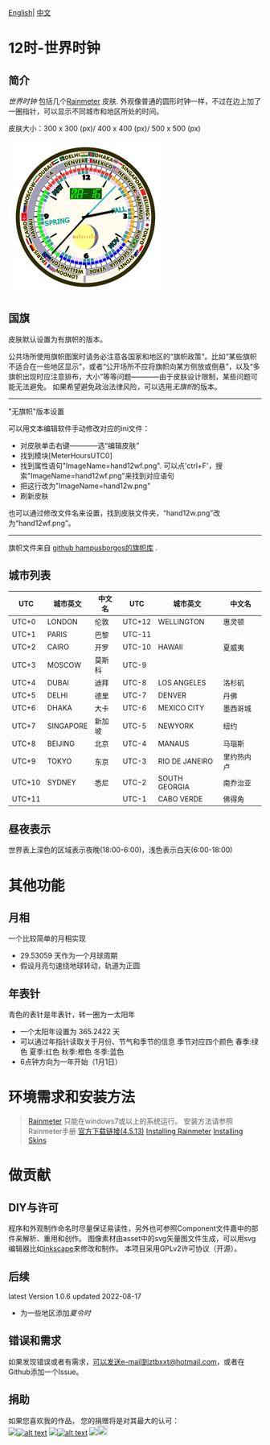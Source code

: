 [English](https://github.com/ZhangTe/rainmeter-global-time-skins/blob/main/README.md)| [中文](https://github.com/ZhangTe/rainmeter-global-time-skins/blob/main/README_zh.md)

# 12时-世界时钟

## 简介
*世界时钟* 包括几个[Rainmeter](https://docs.rainmeter.net/) 皮肤.
外观像普通的圆形时钟一样，不过在边上加了一圈指针，可以显示不同城市和地区所处的时间。

皮肤大小：300 x 300 (px)/ 400 x 400 (px)/ 500 x 500 (px)

![Thumbnail](https://github.com/ZhangTe/rainmeter-global-time-skins/blob/main/screenshot/SAMPLE1.PNG)
## 国旗
皮肤默认设置为有旗帜的版本。

公共场所使用旗帜图案时请务必注意各国家和地区的“旗帜政策”。比如“某些旗帜不适合在一些地区显示”，或者“公开场所不应将旗帜向某方侧放或倒悬”，以及“多旗帜出现时应注意排布，大小”等等问题————由于皮肤设计限制，某些问题可能无法避免。
如果希望避免政治法律风险，可以选用*无旗帜*的版本。


***
"无旗帜"版本设置

可以用文本编辑软件手动修改对应的ini文件：
- 对皮肤单击右键————选“编辑皮肤”
- 找到模块\[MeterHoursUTC0\]
- 找到属性语句"ImageName=hand12wf.png". 
    可以点'ctrl+F'，搜索"ImageName=hand12wf.png"来找到对应语句
- 把这行改为"ImageName=hand12w.png"
- 刷新皮肤


也可以通过修改文件名来设置，找到皮肤文件夹，“hand12w.png”改为“hand12wf.png”。
***


旗帜文件来自 [github hampusborgos的旗帜库](https://github.com/hampusborgos/country-flags) .


## 城市列表

| UTC | 城市英文|中文名 | UTC | 城市英文|中文名|
|---|---|---|---|---|---|
|UTC+0|LONDON| 伦敦|UTC+12|WELLINGTON| 惠灵顿|
|UTC+1|PARIS| 巴黎|UTC-11| | |
|UTC+2|CAIRO| 开罗|UTC-10|HAWAII| 夏威夷|
|UTC+3|MOSCOW| 莫斯科|UTC-9| |  |
|UTC+4|DUBAI| 迪拜|UTC-8|LOS ANGELES | 洛杉矶|
|UTC+5|DELHI|德里|UTC-7|DENVER | 丹佛|
|UTC+6|DHAKA| 大卡|UTC-6|MEXICO CITY | 墨西哥城|
|UTC+7|SINGAPORE| 新加坡|UTC-5|NEWYORK | 纽约|
|UTC+8|BEIJING| 北京|UTC-4|MANAUS|马瑙斯|
|UTC+9|TOKYO| 东京|UTC-3|RIO DE JANEIRO| 里约热内卢|
|UTC+10|SYDNEY|悉尼|UTC-2|SOUTH GEORGIA| 南乔治亚|
|UTC+11| |   |UTC-1|CABO VERDE| 佛得角| 











## 昼夜表示
世界表上深色的区域表示夜晚(18:00-6:00)，浅色表示白天(6:00-18:00)

# 其他功能

## 月相
一个比较简单的月相实现
- 29.53059 天作为一个月球周期
- 假设月亮匀速绕地球转动，轨道为正圆

## 年表针
青色的表针是年表针，转一圈为一太阳年
- 一个太阳年设置为 365.2422 天
- 可以通过年指针读取关于月份、节气和季节的信息
	季节对应四个颜色
		春季:绿色
		夏季:红色
		秋季:橙色
		冬季:蓝色
- 6点钟方向为一年开始（1月1日）

# 环境需求和安装方法

> [Rainmeter](https://docs.rainmeter.net/) 只能在windows7或以上的系统运行。
> 安装方法请参照Rainmeter手册
> [官方下载链接(4.5.13)](https://github.com/rainmeter/rainmeter/releases/download/v4.5.13.3632/Rainmeter-4.5.13.exe)
> [Installing Rainmeter](https://docs.rainmeter.net/manual/installing-rainmeter/)
> [Installing Skins](https://docs.rainmeter.net/manual/installing-skins/)

# 做贡献

## DIY与许可
程序和外观制作命名时尽量保证易读性，另外也可参照Component文件嘉中的部件来解析、重用和创作。
图像素材由asset中的svg矢量图文件生成，可以用svg编辑器比如[inkscape](https://inkscape.org/)来修改和制作。
本项目采用GPLv2许可协议（开源）。


## 后续
latest Version 1.0.6 updated 2022-08-17

- 为一些地区添加*夏令时*


## 错误和需求
如果发现错误或者有需求，可以发送e-mail到ztbxxt@hotmail.com，或者在Github添加一个Issue。

## 捐助
如果您喜欢我的作品， 
您的捐赠将是对其最大的认可：<br/>
<a href='https://Ko-fi.com/ztbxxt'><img src="https://img.shields.io/badge/Donate-Ko_fi-442200.svg" /><img src="https://storage.ko-fi.com/cdn/kofi_stroke_cup.svg" alt="alt text" height="20" width="30" /></a>
<a href='https://paypal.me/ztbxxt'><img src="https://img.shields.io/badge/Donate-PayPal-2275FF.svg" /><img src="https://www.paypalobjects.com/webstatic/icon/pp32.png" alt="alt text" height="20" width="20" /></a>
<a href='https://afdian.net/@ztbxxt'><img src="https://img.shields.io/badge/Donate-爱发电-6900CF.svg"/><img src="https://afdian.net/static/img/logo/logo.png" height="20"  width="20" /></a>
